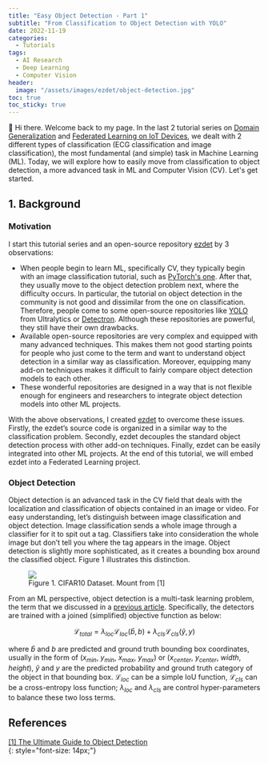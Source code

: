 ```yaml
---
title: "Easy Object Detection - Part 1"
subtitle: "From Classification to Object Detection with YOLO"
date: 2022-11-19
categories: 
  - Tutorials
tags: 
  - AI Research
  - Deep Learning
  - Computer Vision
header: 
  image: "/assets/images/ezdet/object-detection.jpg"
toc: true
toc_sticky: true
---
```


👋 Hi there. Welcome back to my page. In the last 2 tutorial series on [Domain Generalization](https://gather-ai.github.io/tutorials/domain-generalization-part-1/) and [Federated Learning on IoT Devices](https://gather-ai.github.io/tutorials/federated-learning-iot-part-1/), we dealt with 2 different types of classification (ECG classification and image classification), the most fundamental (and simple) task in Machine Learning (ML). Today, we will explore how to easily move from classification to object detection, a more advanced task in ML and Computer Vision (CV). Let's get started. 

## 1. Background

### Motivation
I start this tutorial series and an open-source repository [ezdet](https://github.com/lhkhiem28/ezdet) by 3 observations: 
* When people begin to learn ML, specifically CV, they typically begin with an image classification tutorial, such as [PyTorch's one](https://pytorch.org/tutorials/beginner/transfer_learning_tutorial.html). After that, they usually move to the object detection problem next, where the difficulty occurs. In particular, the tutorial on object detection in the community is not good and dissimilar from the one on classification. Therefore, people come to some open-source repositories like [YOLO](https://github.com/ultralytics/yolov5) from Ultralytics or [Detectron](https://github.com/facebookresearch/detectron2). Although these repositories are powerful, they still have their own drawbacks. 
* Available open-source repositories are very complex and equipped with many advanced techniques. This makes them not good starting points for people who just come to the term and want to understand object detection in a similar way as classification. Moreover, equipping many add-on techniques makes it difficult to fairly compare object detection models to each other. 
* These wonderful repositories are designed in a way that is not flexible enough for engineers and researchers to integrate object detection models into other ML projects. 

With the above observations, I created [ezdet](https://github.com/lhkhiem28/ezdet) to overcome these issues. Firstly, the ezdet’s source code is organized in a similar way to the classification problem. Secondly, ezdet decouples the standard object detection process with other add-on techniques. Finally, ezdet can be easily integrated into other ML projects. At the end of this tutorial, we will embed ezdet into a Federated Learning project. 

### Object Detection
Object detection is an advanced task in the CV field that deals with the localization and classification of objects contained in an image or video. For easy understanding, let’s distinguish between image classification and object detection. Image classification sends a whole image through a classifier for it to spit out a tag. Classifiers take into consideration the whole image but don’t tell you where the tag appears in the image. Object detection is slightly more sophisticated, as it creates a bounding box around the classified object. Figure 1 illustrates this distinction. 

<figure class="align-center">
  <img src="{{ site.url }}{{ site.baseurl }}/assets/images/ezdet/classification-vs-detection.jpg">
  <figcaption>Figure 1. CIFAR10 Dataset. Mount from [1]</figcaption>
</figure>

From an ML perspective, object detection is a multi-task learning problem, the term that we discussed in a [previous article](https://gather-ai.github.io/tutorials/domain-generalization-part-2/). Specifically, the detectors are trained with a joined (simplified) objective function as below: 

$$\mathcal{L}_{total} = \lambda_{loc}\mathcal{L}_{loc}(\widehat{b}, b) + \lambda_{cls}\mathcal{L}_{cls}(\widehat{y}, y)$$

where $\widehat{b}$ and $b$ are predicted and ground truth bounding box coordinates, usually in the form of ($x_{min}$, $y_{min}$, $x_{max}$, $y_{max}$) or ($x_{center}$, $y_{center}$, $width$, $height$), $\widehat{y}$ and $y$ are the predicted probability and ground truth category of the object in that bounding box. $\mathcal{L}_{loc}$ can be a simple IoU function, $\mathcal{L}_{cls}$ can be a cross-entropy loss function; $\lambda_{loc}$ and $\lambda_{cls}$ are control hyper-parameters to balance these two loss terms. 

## References
[[1] The Ultimate Guide to Object Detection](https://www.v7labs.com/blog/object-detection-guide)<br>
{: style="font-size: 14px;"}